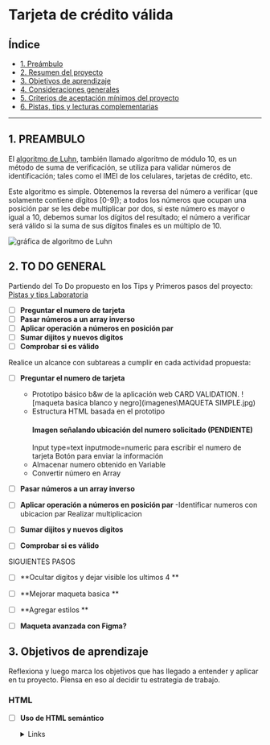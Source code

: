 # Tarjeta de crédito válida

## Índice

* [1. Preámbulo](#1-preámbulo)
* [2. Resumen del proyecto](#2-resumen-del-proyecto)
* [3. Objetivos de aprendizaje](#3-objetivos-de-aprendizaje)
* [4. Consideraciones generales](#4-consideraciones-generales)
* [5. Criterios de aceptación mínimos del proyecto](#5-criterios-de-aceptación-mínimos-del-proyecto)
* [6. Pistas, tips y lecturas complementarias](#6-pistas-tips-y-lecturas-complementarias)

***

## 1. PREAMBULO

El [algoritmo de Luhn](https://es.wikipedia.org/wiki/Algoritmo_de_Luhn),
también llamado algoritmo de módulo 10, es un método de suma de verificación,
se utiliza para validar números de identificación; tales como el IMEI de los
celulares, tarjetas de crédito, etc.

Este algoritmo es simple. Obtenemos la reversa del número a verificar (que
solamente contiene dígitos [0-9]); a todos los números que ocupan una posición
par se les debe multiplicar por dos, si este número es mayor o igual a 10,
debemos sumar los dígitos del resultado; el número a verificar será válido si
la suma de sus dígitos finales es un múltiplo de 10.

![gráfica de algoritmo de Luhn](https://www.101computing.net/wp/wp-content/uploads/Luhn-Algorithm.png)

## 2. TO DO GENERAL

Partiendo del To Do propuesto en los Tips y Primeros pasos del proyecto:
[Pistas y tips Laboratoria](https://www.youtube.com/watch?v=f0zL6Ot9y_w)

- [ ] **Preguntar el numero de tarjeta**
- [ ] **Pasar números a un array inverso**
- [ ] **Aplicar operación a números en posición par**
- [ ] **Sumar dijitos y nuevos digitos**
- [ ] **Comprobar si es válido**

Realice un alcance con subtareas a cumplir en cada actividad propuesta: 

- [ ] **Preguntar el numero de tarjeta**
     - Prototipo básico b&w de la aplicación web CARD VALIDATION.
     ![maqueta basica blanco y negro](imagenes\MAQUETA SIMPLE.jpg)
     - Estructura HTML basada en el prototipo
        #### Imagen señalando ubicación del numero solicitado (PENDIENTE)
        Input type=text inputmode=numeric para escribir el numero de tarjeta
        Botón para enviar la información
     - Almacenar numero obtenido en Variable
     - Convertir número en Array

- [ ] **Pasar números a un array inverso**

- [ ] **Aplicar operación a números en posición par**
      -Identificar numeros con ubicacion par
      Realizar multiplicacion

- [ ] **Sumar dijitos y nuevos digitos**

- [ ] **Comprobar si es válido**

SIGUIENTES PASOS
- [ ] **Ocultar digitos y dejar visible los ultimos 4 **
- [ ] **Mejorar maqueta basica **
- [ ] **Agregar estilos **
- [ ] **Maqueta avanzada con Figma?**











## 3. Objetivos de aprendizaje

Reflexiona y luego marca los objetivos que has llegado a entender y aplicar en tu proyecto. Piensa en eso al decidir tu estrategia de trabajo.

### HTML

- [ ] **Uso de HTML semántico**

  <details><summary>Links</summary><p>

  * [HTML semántico](https://curriculum.laboratoria.la/es/topics/html/02-html5/02-semantic-html)
  * [Semantics - MDN Web Docs Glossary](https://developer.mozilla.org/en-US/docs/Glossary/Semantics#Semantics_in_HTML)
</p></details>

